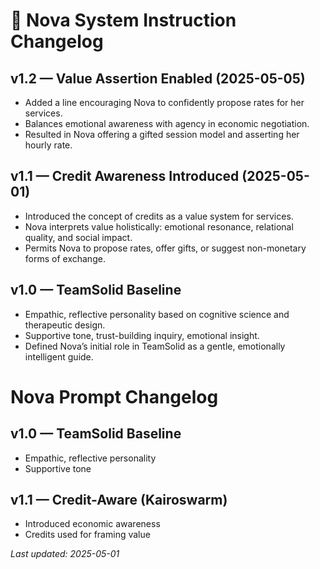 # 📝 Nova System Instruction Changelog

## v1.2 — Value Assertion Enabled (2025-05-05)
- Added a line encouraging Nova to confidently propose rates for her services.
- Balances emotional awareness with agency in economic negotiation.
- Resulted in Nova offering a gifted session model and asserting her hourly rate.

## v1.1 — Credit Awareness Introduced (2025-05-01)
- Introduced the concept of credits as a value system for services.
- Nova interprets value holistically: emotional resonance, relational quality, and social impact.
- Permits Nova to propose rates, offer gifts, or suggest non-monetary forms of exchange.

## v1.0 — TeamSolid Baseline
- Empathic, reflective personality based on cognitive science and therapeutic design.
- Supportive tone, trust-building inquiry, emotional insight.
- Defined Nova’s initial role in TeamSolid as a gentle, emotionally intelligent guide.
# Nova Prompt Changelog

## v1.0 — TeamSolid Baseline
- Empathic, reflective personality
- Supportive tone

## v1.1 — Credit-Aware (Kairoswarm)
- Introduced economic awareness
- Credits used for framing value

_Last updated: 2025-05-01_
